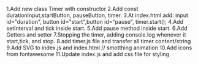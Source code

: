 1.Add new class Timer with constructor
2.Add const durationInput,startButton, pauseButton, timer. 
3.At index.html add: input id="duration", button id="start",button id="pause", timer.start();
4.Add setInterval and tick inside start. 
5.Add pause method inside start. 
6.Add Getters and setter
7.Stopping the timer, adding console.log whenever it start,tick, and stop.
8.add timer.js file and transfer all timer content/string
9.Add SVG to index.js and index.html // smotthing animation
10.Add icons from fontawesome
11.Update index.js and add css file for styling
